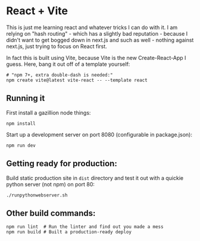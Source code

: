 # React + Vite

This is just me learning react and whatever tricks I can do with it. I am relying on "hash routing" - which has a slightly bad reputation - because I didn't want to get bogged down in next.js and such as well - nothing against next.js, just trying to focus on React first.

In fact this is built using Vite, because Vite is the new Create-React-App I guess. Here, bang it out off of a template yourself:

    # "npm 7+, extra double-dash is needed:"
    npm create vite@latest vite-react -- --template react

## Running it

First install a gazillion node things:

    npm install

Start up a development server on port 8080 (configurable in package.json):

    npm run dev

## Getting ready for production:

Build static production site in `dist` directory and test it out with a quickie python server (not npm) on port 80:

    ./runpythonwebserver.sh

## Other build commands:

    npm run lint  # Run the linter and find out you made a mess
    npm run build # Built a production-ready deploy
